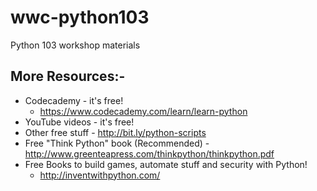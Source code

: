 # wwc-python103
Python 103 workshop materials

## More Resources:- 
* Codecademy - it's free!
  * https://www.codecademy.com/learn/learn-python
* YouTube videos - it's free!
* Other free stuff - http://bit.ly/python-scripts
* Free "Think Python" book (Recommended) - http://www.greenteapress.com/thinkpython/thinkpython.pdf
* Free Books to build games, automate stuff and security with Python!
  * http://inventwithpython.com/
